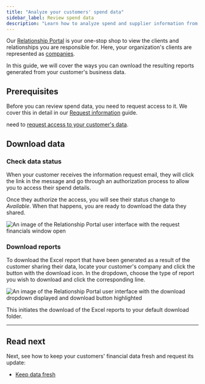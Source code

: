 ```yaml
---
title: "Analyze your customers' spend data"
sidebar_label: Review spend data
description: "Learn how to analyze spend and supplier information from your customer"
---
```


Our [Relationship Portal](https://relationships.codat.io/) is your one-stop shop to view the clients and relationships you are responsible for. Here, your organization's clients are represented as [companies](../../terms/company). 

In this guide, we will cover the ways you can ownload the resulting reports generated from your customer's business data. 

## Prerequisites

Before you can review spend data, you need to request access to it. We cover this in detail in our [Request information](/supplier-enablement/guides/analyze-spend) guide.

need to [request access to your customer's data](/supplier-enablement/guides/manage-relationships).

## Download data

### Check data status

When your customer receives the information request email, they will click the link in the message and go through an authorization process to allow you to access their spend details. 

Once they authorize the access, you will see their status change to _Available_. When that happens, you are ready to download the data they shared.

![An image of the Relationship Portal user interface with the request financials window open](/img/supplier-enablement/0067-se-rm-portal-status-available.png)

### Download reports

To download the Excel report that have been generated as a result of the customer sharing their data, locate your customer's company and click the button with the download icon. In the dropdown, choose the type of report you wish to download and click the corresponding line.

![An image of the Relationship Portal user interface with the download dropdown displayed and download button highlighted](/img/supplier-enablement/0068-se-rm-portal-download-reports.png)

This initiates the download of the Excel reports to your default download folder. 

---

## Read next

Next, see how to keep your customers' financial data fresh and request its update:

- [Keep data fresh](/supplier-enablement/guides/refresh-data)
